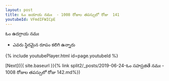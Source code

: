 ```yaml
---
layout: post
title: ఓం జయాయ నమః  - 1008 రోజుల తపస్సులో రోజు  141
youtubeId: VFmdIFWICpE
---
```

 
 
 ఓం ఉదగ్రాయ నమః  
 
 -  ఎవరు స్థిరమైన రూపం కలిగి ఉన్నారు 
 
  
 
  
 
 
 
 
 
 


{% include youtubePlayer.html id=page.youtubeId %}
 
[Next]({{ site.baseurl }}{% link  split2/_posts/2019-06-24-ఓం సహస్రజితే నమః  - 1008 రోజుల తపస్సులో రోజు  142.md%})
 
